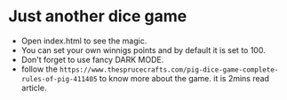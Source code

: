 # Just another dice game

+ Open index.html to see the magic.
+ You can set your own winnigs points and by default it is set to 100.
+ Don't forget to use fancy DARK MODE.
+ follow the `https://www.thesprucecrafts.com/pig-dice-game-complete-rules-of-pig-411405` to know more about the game. it is 2mins read article.
